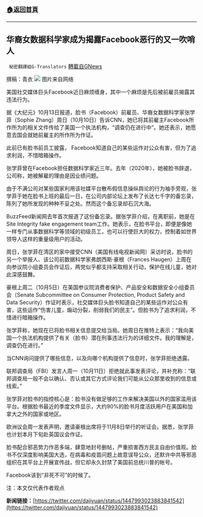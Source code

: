 ###  [:house:返回首頁](https://github.com/ourhimalayas/txt)
---


## 华裔女数据科学家成为揭露Facebook恶行的又一吹哨人
` 秘密翻譯組G-Translators` [轉載自GNews](https://gnews.org/zh-hans/1591588/)

撰稿：青衣
![](https://assets.gnews.org/wp-content/uploads/2021/10/图片1-43.png)
图片来自网络

美国社交媒体巨头Facebook近日麻烦缠身，其中一个麻烦是先后被前雇员揭露其违法行为。

据《大纪元》10月13日报道，脸书（Facebook）前雇员、华裔女数据科学家张学菲（Sophie Zhang）周日（10月10日）告诉CNN，她已将其前雇主Facebook所作所为的相关文件传给了美国一个执法机构，“调查仍在进行中”。她还表示，她愿意去国会就她前雇主的所作所为作证。

此前已有脸书前员工披露， Facebook知道自己的某些运作对公众有害，但为了追求利润，不惜暗箱操作。

张学菲曾在Facebook担任数据科学家近三年。去年（2020年），她被脸书辞退，公司称，她被解雇的理由是因业绩问题。

由于不满公司对某些国家利用该社媒平台散布假信息操纵舆论的行为袖手旁观，张学菲于她在脸书上班的最后一日，在公司内部论坛上发布了长达七千字的备忘录，陈列了她所发现的种种不妥之处。然而这个备忘录却石沉大海。

BuzzFeed新闻网去年首次报道了这份备忘录。据张学菲介绍，在离职前，她是在Site Integrity fake engagement team工作。她表示，在脸书平台，即便是像她一样专门从事数据科学等领域的初级员工，也可以行使巨大的权力，控制着如世界领导人这样的重量级用户的活动。

周日，张学菲在湾区的家中接受CNN（美国有线电视新闻网）采访时说，脸书的另一个举报人、该公司前数据科学家弗朗西斯·豪根（Frances Haugen）上周在向参议院小组委员会作证后，两党似乎都支持采取相关行动，保护在线儿童，她对此深感鼓舞。

豪根上周二（10月5日）在美国参议院消费者保护、产品安全和数据安全小组委员会（Senate Subcommittee on Consumer Protection, Product Safety and Data Security）作证时表示，社交媒体巨头脸书知道自己的某些运作对公众有害，这些运作“伤害儿童，煽动分裂，削弱我们的民主”。但脸书为了追求利润，不惜进行暗箱操作。

张学菲称，她现在已将脸书相关信息提交给当局。她周日在推特上表示：“我向美国一个执法机构提供了有关（脸书）潜在刑事违法行为的详细文件。我的理解是，调查仍在进行。”

当CNN询问提供了哪些信息，以及向哪个机构提供了信息时，张学菲拒绝透露。

联邦调查局（FBI）发言人周一（10月11日）拒绝就此事发表评论，并补充称：“联邦调查局一般不会以确认、否认或其它方式评论我们可能从公众那里收到的信息或线索。”

张学菲对脸书的指控核心是：脸书没有做足够的工作来解决美国以外的国家滥用该平台。根据脸书最近的季度文件显示，大约90%的脸书月度活跃用户在美国和加拿大之外的国家或地区。

欧洲议会周一发表声明，邀请豪根出席将于11月8日举行的听证会。据悉，张学菲也计划本月下旬赴英国议会作证。

脸书配合邪恶势力作恶多端，肆意地封号删帖，严重损害西方民主自由价值观。脸书不仅深度影响美国大选，在病毒和疫苗问题上故意误导公众，还默许中共等邪恶组织在其平台上开展宣传战，但它却永久封禁了美国前总统川普的帐号。

Facebook该到“非死不可”的时候了。

注：本文仅代表作者观点

**新闻链接：**[https://twitter.com/dajiyuan/status/1447993023883841542](https://twitter.com/dajiyuan/status/1447993023883841542)
